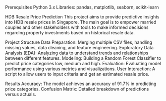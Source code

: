Prerequisites
Python 3.x
Libraries: pandas, matplotlib, seaborn, scikit-learn

HDB Resale Price Prediction
This project aims to provide predictive insights into HDB resale prices in Singapore. The main goal is to empower married couples and other stakeholders with tools to make informed decisions regarding property investments based on historical resale data.

Project Structure
Data Preparation: Merging multiple CSV files, handling missing values, data cleaning, and feature engineering.
Exploratory Data Analysis (EDA): Analyzing data to understand trends and relationships between different features.
Modeling: Building a Random Forest Classifier to predict price categories low, medium and high.
Evaluation: Evaluating model performance using various metrics and visualizations.
User Interaction: A script to allow users to input criteria and get an estimated resale price.

Results
Accuracy: The model achieves an accuracy of 91.7% in predicting price categories.
Confusion Matrix: Detailed breakdown of predictions versus actuals.
